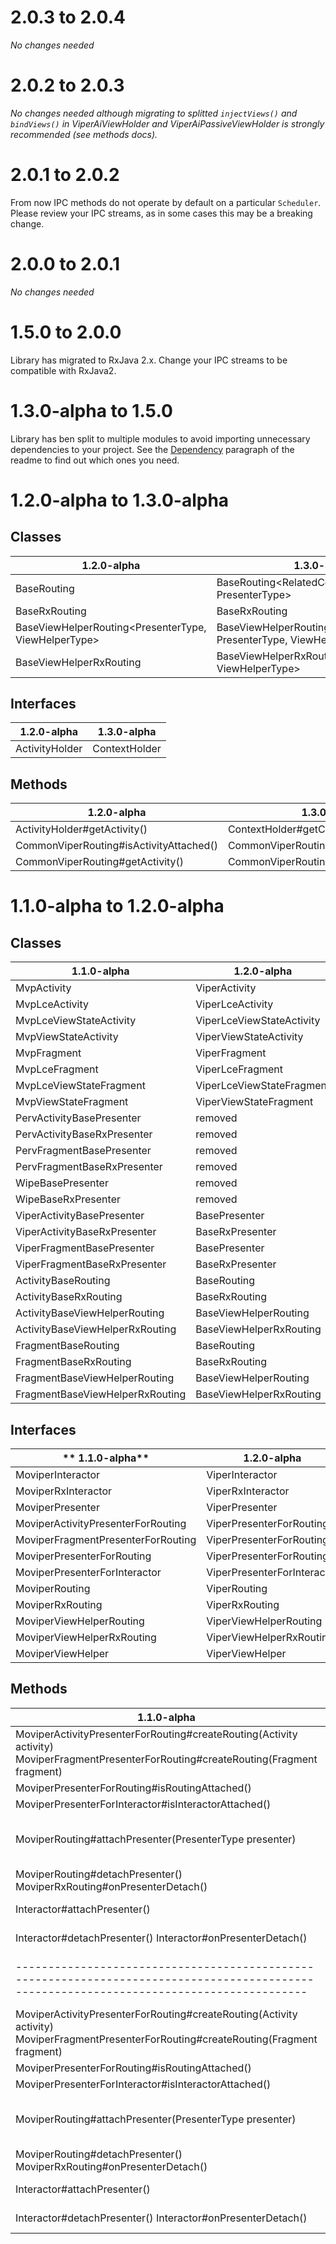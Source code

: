 # 2.0.3 to 2.0.4

*No changes needed*

# 2.0.2 to 2.0.3

*No changes needed although migrating to splitted `injectViews()` and `bindViews()` in ViperAiViewHolder and ViperAiPassiveViewHolder is strongly recommended (see methods docs).*

# 2.0.1 to 2.0.2

From now IPC methods do not operate by default on a particular `Scheduler`. Please review your IPC streams, as in some cases this may be a breaking change. 

# 2.0.0 to 2.0.1

*No changes needed*

# 1.5.0 to 2.0.0

Library has migrated to RxJava 2.x. Change your IPC streams to be compatible with RxJava2.

# 1.3.0-alpha to 1.5.0

Library has ben split to multiple modules to avoid importing unnecessary dependencies to your project. See the [Dependency](https://github.com/mkoslacz/Moviper#dependency) paragraph of the readme to find out which ones you need.

# 1.2.0-alpha to 1.3.0-alpha

## Classes

| 1.2.0-alpha                                          | 1.3.0-alpha                                                           |
|------------------------------------------------------|-----------------------------------------------------------------------|
| BaseRouting<PresenterType>                           | BaseRouting<RelatedContext, PresenterType>                            |
| BaseRxRouting                                        | BaseRxRouting<RelatedContext>                                         |
| BaseViewHelperRouting<PresenterType, ViewHelperType> | BaseViewHelperRouting<ReleatedContext, PresenterType, ViewHelperType> |
| BaseViewHelperRxRouting<ViewHelperType>              | BaseViewHelperRxRouting<ReleatedContext, ViewHelperType>              |

## Interfaces

| 1.2.0-alpha                                          | 1.3.0-alpha                                                           |
|------------------------------------------------------|-----------------------------------------------------------------------|
| ActivityHolder                                       | ContextHolder                                                         |

## Methods

| 1.2.0-alpha                                          | 1.3.0-alpha                                                           |
|------------------------------------------------------|-----------------------------------------------------------------------|
| ActivityHolder#getActivity()                         | ContextHolder#getContext()                                            |
| CommonViperRouting#isActivityAttached()              | CommonViperRouting#isContextAttached()                                |
| CommonViperRouting#getActivity()                     | CommonViperRouting#getRelatedContext()                                |

# 1.1.0-alpha to 1.2.0-alpha

## Classes

| **1.1.0-alpha**                 | **1.2.0-alpha**           |
|---------------------------------|---------------------------|
| MvpActivity                     | ViperActivity             |
| MvpLceActivity                  | ViperLceActivity          |
| MvpLceViewStateActivity         | ViperLceViewStateActivity |
| MvpViewStateActivity            | ViperViewStateActivity    |
| MvpFragment                     | ViperFragment             |
| MvpLceFragment                  | ViperLceFragment          |
| MvpLceViewStateFragment         | ViperLceViewStateFragment |
| MvpViewStateFragment            | ViperViewStateFragment    |
| PervActivityBasePresenter       | removed                   |
| PervActivityBaseRxPresenter     | removed                   |
| PervFragmentBasePresenter       | removed                   |
| PervFragmentBaseRxPresenter     | removed                   |
| WipeBasePresenter               | removed                   |
| WipeBaseRxPresenter             | removed                   |
| ViperActivityBasePresenter      | BasePresenter             |
| ViperActivityBaseRxPresenter    | BaseRxPresenter           |
| ViperFragmentBasePresenter      | BasePresenter             |
| ViperFragmentBaseRxPresenter    | BaseRxPresenter           |
| ActivityBaseRouting             | BaseRouting               |
| ActivityBaseRxRouting           | BaseRxRouting             |
| ActivityBaseViewHelperRouting   | BaseViewHelperRouting     |
| ActivityBaseViewHelperRxRouting | BaseViewHelperRxRouting   |
| FragmentBaseRouting             | BaseRouting               |
| FragmentBaseRxRouting           | BaseRxRouting             |
| FragmentBaseViewHelperRouting   | BaseViewHelperRouting     |
| FragmentBaseViewHelperRxRouting | BaseViewHelperRxRouting   |

## Interfaces

|** 1.1.0-alpha**                    | **1.2.0-alpha**             |
|------------------------------------|-----------------------------|
| MoviperInteractor                  | ViperInteractor             |
| MoviperRxInteractor                | ViperRxInteractor           |
| MoviperPresenter                   | ViperPresenter              |
| MoviperActivityPresenterForRouting | ViperPresenterForRouting    |
| MoviperFragmentPresenterForRouting | ViperPresenterForRouting    |
| MoviperPresenterForRouting         | ViperPresenterForRouting    |
| MoviperPresenterForInteractor      | ViperPresenterForInteractor |
| MoviperRouting                     | ViperRouting                |
| MoviperRxRouting                   | ViperRxRouting              |
| MoviperViewHelperRouting           | ViperViewHelperRouting      |
| MoviperViewHelperRxRouting         | ViperViewHelperRxRouting    |
| MoviperViewHelper                  | ViperViewHelper             |

## Methods

| **1.1.0-alpha**                                                                                                                         | **1.2.0-alpha**                                                                                                      |
|-----------------------------------------------------------------------------------------------------------------------------------------|----------------------------------------------------------------------------------------------------------------------|
| MoviperActivityPresenterForRouting#createRouting(Activity activity) MoviperFragmentPresenterForRouting#createRouting(Fragment fragment) | ViperPresenterForRouting#createRouting()                                                                             |
| MoviperPresenterForRouting#isRoutingAttached()                                                                                          | removed                                                                                                              |
| MoviperPresenterForInteractor#isInteractorAttached()                                                                                    | removed                                                                                                              |
| MoviperRouting#attachPresenter(PresenterType presenter)                                                                                 | ViperRouting#attach(ActivityHolder activity, PresenterType presenter) ViperRxRouting#attach(ActivityHolder activity) |
| MoviperRouting#detachPresenter() MoviperRxRouting#onPresenterDetach()                                                                   | CommonViperRouting#detach(boolean retainInstance)                                                                    |
| Interactor#attachPresenter()                                                                                                            | ViperInteractor#attach(PresenterType presenter) ViperRxInteractor#attach()                                           |
| Interactor#detachPresenter() Interactor#onPresenterDetach()                                                                             | CommonViperInteractor#detach(boolean retainInstance)                                                                 |                                                                                                                          | 1.2.0-alpha                                                                                                          |
|-----------------------------------------------------------------------------------------------------------------------------------------|----------------------------------------------------------------------------------------------------------------------|
| MoviperActivityPresenterForRouting#createRouting(Activity activity) MoviperFragmentPresenterForRouting#createRouting(Fragment fragment) | ViperPresenterForRouting#createRouting()                                                                             |
| MoviperPresenterForRouting#isRoutingAttached()                                                                                          | removed                                                                                                              |
| MoviperPresenterForInteractor#isInteractorAttached()                                                                                    | removed                                                                                                              |
| MoviperRouting#attachPresenter(PresenterType presenter)                                                                                 | ViperRouting#attach(ActivityHolder activity, PresenterType presenter) ViperRxRouting#attach(ActivityHolder activity) |
| MoviperRouting#detachPresenter() MoviperRxRouting#onPresenterDetach()                                                                   | CommonViperRouting#detach(boolean retainInstance)                                                                    |
| Interactor#attachPresenter()                                                                                                            | ViperInteractor#attach(PresenterType presenter) ViperRxInteractor#attach()                                           |
| Interactor#detachPresenter() Interactor#onPresenterDetach()                                                                             | CommonViperInteractor#detach(boolean retainInstance)                                                                 |